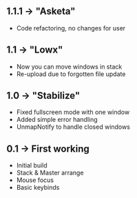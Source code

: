 1.1.1 -> "Asketa"
-----------------
 * Code refactoring, no changes for user

1.1 -> "Lowx"
-------------
 * Now you can move windows in stack
 * Re-upload due to forgotten file update

1.0 -> "Stabilize"
------------------
 * Fixed fullscreen mode with one window
 * Added simple error handling
 * UnmapNotify to handle closed windows

0.1 -> First working
--------------------
 * Initial build
 * Stack & Master arrange
 * Mouse focus
 * Basic keybinds
